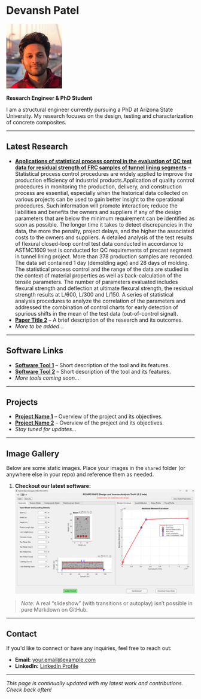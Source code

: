 # Devansh Patel

![Devansh Patel](./Devansh%20Patel.jpg)

**Research Engineer & PhD Student**

I am a structural engineer currently pursuing a PhD at Arizona State University. My research focuses on the design, testing and characterization of concrete composites.

---

## Latest Research

- **[Applications of statistical process control in the evaluation of QC test data for residual strength of FRC samples of tunnel lining segments](https://link.springer.com/chapter/10.1007/978-3-030-58482-5_72)** – Statistical process control procedures are widely applied to improve the production efficiency of industrial products.Application of quality control procedures in monitoring the production, delivery, and construction process are essential, especially when the historical data collected on various projects can be used to gain better insight to the operational procedures. Such information will promote interaction; reduce the liabilities and benefits the owners and suppliers if any of the design parameters that are below the minimum requirement can be identified as soon as possible. The longer time it takes to detect discrepancies in the data, the more the penalty, project delays, and the higher the associated costs to the owners and suppliers. A detailed analysis of the test results of flexural closed-loop control test data conducted in accordance to ASTMC1609 test is conducted for QC requirements of precast segment in tunnel lining project. More than 378 production samples are recorded. The data set contained 1 day (demolding age) and 28 days of molding. The statistical process control and the range of the data are studied in the context of material properties as well as back-calculation of the tensile parameters. The number of parameters evaluated includes flexural strength and deflection at ultimate flexural strength, the residual strength results at L/600, L/300 and L/150. A series of statistical analysis procedures to analyze the correlation of the parameters and addressed the combination of control charts for early detection of spurious shifts in the mean of the test data (out-of-control signal).
- **[Paper Title 2](#)** – A brief description of the research and its outcomes.  
- *More to be added...*

---

## Software Links

- **[Software Tool 1](#)** – Short description of the tool and its features.  
- **[Software Tool 2](#)** – Short description of the tool and its features.  
- *More tools coming soon...*

---

## Projects

- **[Project Name 1](#)** – Overview of the project and its objectives.  
- **[Project Name 2](#)** – Overview of the project and its objectives.  
- *Stay tuned for updates...*

---

## Image Gallery

Below are some static images. Place your images in the `shared` folder (or anywhere else in your repo) and reference them as needed.

1. **Checkout our latest software:**  
   ![Image One](./shared/photo3.png)

> *Note:* A real “slideshow” (with transitions or autoplay) isn’t possible in pure Markdown on GitHub.

---

## Contact

If you'd like to connect or have any inquiries, feel free to reach out:  
- **Email:** [your.email@example.com](mailto:your.email@example.com)  
- **LinkedIn:** [LinkedIn Profile](#)

---

*This page is continually updated with my latest work and contributions. Check back often!*
